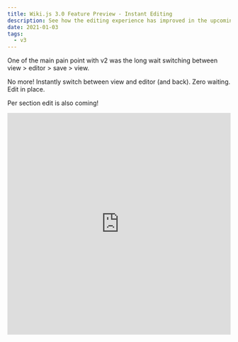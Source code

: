 ```yaml
---
title: Wiki.js 3.0 Feature Preview - Instant Editing
description: See how the editing experience has improved in the upcoming 3.0 release of Wiki.js…
date: 2021-01-03
tags:
  - v3
---
```


One of the main pain point with v2 was the long wait switching between view > editor > save > view.

No more! Instantly switch between view and editor (and back). Zero waiting. Edit in place.

Per section edit is also coming!

<iframe class="overflow-hidden rounded" width="100%" height="500" src="https://www.youtube.com/embed/NtBDz4-IdJc" title="YouTube video player" frameborder="0" allow="accelerometer; autoplay; clipboard-write; encrypted-media; gyroscope; picture-in-picture; web-share" allowfullscreen></iframe>
